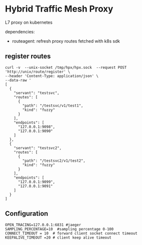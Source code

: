 # Hybrid Traffic Mesh Proxy

L7 proxy on kubernetes

dependencies: 
- routeagent: refresh proxy routes fetched with k8s sdk

## register routes 
```shell script
curl -v  --unix-socket /tmp/hpx/hpx.sock  --request POST 'http://unix/route/register' \
--header 'Content-Type: application/json' \
--data-raw '
[
  {
    "servant": "testsvc",
    "routes": [
      {
        "path": "/testsvc/v1/test1",
        "kind": "fuzzy"
      }
    ],
    "endpoints": [
      "127.0.0.1:9098",
      "127.0.0.1:9090"
    ]
  },
  {
    "servant": "testsvc2",
    "routes": [
      {
        "path": "/testsvc2/v1/test2",
        "kind": "fuzzy"
      }
    ],
    "endpoints": [
      "127.0.0.1:9099",
      "127.0.0.1:9091"
    ]
  }
]
```

## Configuration

```shell script
OPEN_TRACING=127.0.0.1:6831 #jaeger 
SAMPLING_PERCENTAGE=10  #sampling percentage 0-100
CONNECT_TIMEOUT = 10  # forward client socket connect timeout
KEEPALIVE_TIMEOUT =20 # client keep alive timeout
```